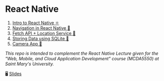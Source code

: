 # React Native

1. [Intro to React Native ⚛️](./01-intro/)
2. [Navigation in React Native 🧭](./02-navigation/)
3. [Fetch API + Location Service 📍](./03-fetch-location/)
4. [Storing Data using SQLite 📱](./04-device-storage/)
5. [Camera App 📸](./05-camera/)

_This repo is intended to complement the React Native Lecture given for the "Web, Mobile, and Cloud Application Development" course (MCDA5550) at Saint Mary's University._

🖥️ [Slides](https://docs.google.com/presentation/d/1yzOx5LJRqdW6Iu_3vxegru59xzJ5hX5cOa56BRtOlIk/edit?usp=sharing)
